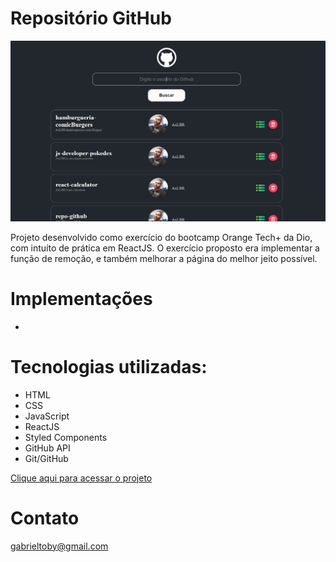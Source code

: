 # Repositório GitHub

![preview](./public/preview.jpg)

Projeto desenvolvido como exercício do bootcamp Orange Tech+ da Dio, com intuíto de prática em ReactJS. O exercício proposto era implementar a função de remoção, e também melhorar a página do melhor jeito possível.

# Implementações
- 

# Tecnologias utilizadas:
- HTML
- CSS
- JavaScript
- ReactJS
- Styled Components
- GitHub API
- Git/GitHub

[Clique aqui para acessar o projeto](https://axlbr.github.io/repo-github/)

# Contato
gabrieltoby@gmail.com
